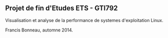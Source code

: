## Projet de fin d'Etudes ETS - GTI792

Visualisation et analyse de la performance de systemes d'exploitation Linux. 

Francis Bonneau, automne 2014.
